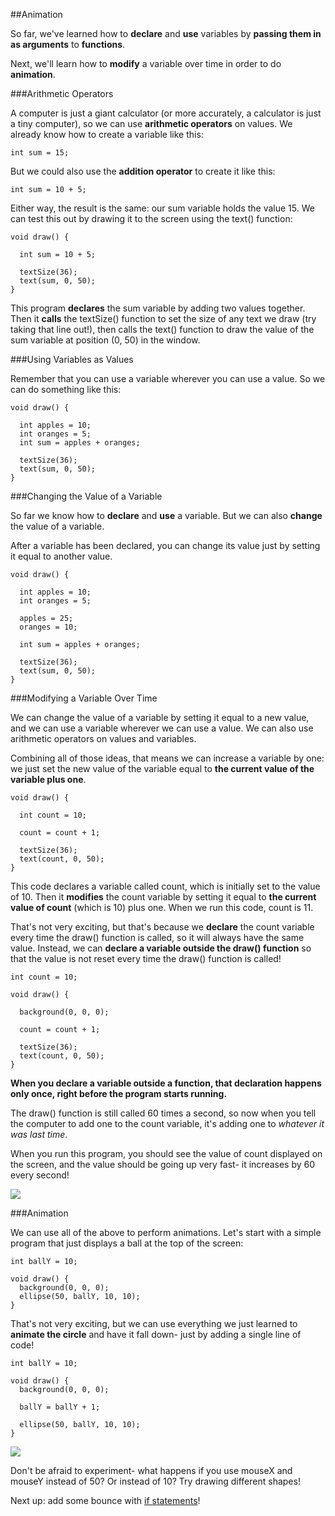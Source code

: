 ##Animation

So far, we've learned how to **declare** and **use** variables by **passing them in as arguments** to **functions**.

Next, we'll learn how to **modify** a variable over time in order to do **animation**.

###Arithmetic Operators

A computer is just a giant calculator (or more accurately, a calculator is just a tiny computer), so we can use **arithmetic operators** on values. We already know how to create a variable like this:

    int sum = 15;
    
But we could also use the **addition operator** to create it like this:

    int sum = 10 + 5;
    
Either way, the result is the same: our sum variable holds the value 15. We can test this out by drawing it to the screen using the text() function:

    void draw() {
  
      int sum = 10 + 5;
  
      textSize(36);
      text(sum, 0, 50);
    }

This program **declares** the sum variable by adding two values together. Then it **calls** the textSize() function to set the size of any text we draw (try taking that line out!), then calls the text() function to draw the value of the sum variable at position (0, 50) in the window.

###Using Variables as Values

Remember that you can use a variable wherever you can use a value. So we can do something like this:

    void draw() {
  
      int apples = 10;
      int oranges = 5;
      int sum = apples + oranges;
  
      textSize(36);
      text(sum, 0, 50);
    }
    
###Changing the Value of a Variable

So far we know how to **declare** and **use** a variable. But we can also **change** the value of a variable.

After a variable has been declared, you can change its value just by setting it equal to another value.

    void draw() {
  
      int apples = 10;
      int oranges = 5;
      
      apples = 25;
      oranges = 10;
      
      int sum = apples + oranges;
  
      textSize(36);
      text(sum, 0, 50);
    }


###Modifying a Variable Over Time

We can change the value of a variable by setting it equal to a new value, and we can use a variable wherever we can use a value. We can also use arithmetic operators on values and variables.

Combining all of those ideas, that means we can increase a variable by one: we just set the new value of the variable equal to **the current value of the variable plus one**. 

    void draw() {
  
      int count = 10;
      
      count = count + 1;
  
      textSize(36);
      text(count, 0, 50);
    }

This code declares a variable called count, which is initially set to the value of 10. Then it **modifies** the count variable by setting it equal to **the current value of count** (which is 10) plus one. When we run this code, count is 11.

That's not very exciting, but that's because we **declare** the count variable every time the draw() function is called, so it will always have the same value. Instead, we can **declare a variable outside the draw() function** so that the value is not reset every time the draw() function is called!


    int count = 10;
    
    void draw() {
    
      background(0, 0, 0);
  
      count = count + 1;
  
      textSize(36);
      text(count, 0, 50);
    }
    
**When you declare a variable outside a function, that declaration happens only once, right before the program starts running.**

The draw() function is still called 60 times a second, so now when you tell the computer to add one to the count variable, it's adding one to *whatever it was last time*.

When you run this program, you should see the value of count displayed on the screen, and the value should be going up very fast- it increases by 60 every second!

![](http://StaticVoidGames.com/tutorialsContent/hourOfCode/animation1.gif)

###Animation

We can use all of the above to perform animations. Let's start with a simple program that just displays a ball at the top of the screen:

    int ballY = 10;

    void draw() {
      background(0, 0, 0);
      ellipse(50, ballY, 10, 10);
    }
    
That's not very exciting, but we can use everything we just learned to **animate the circle** and have it fall down- just by adding a single line of code!

    int ballY = 10;

    void draw() {
      background(0, 0, 0);
      
      ballY = ballY + 1;
      
      ellipse(50, ballY, 10, 10);
    }

![](http://StaticVoidGames.com/tutorialsContent/hourOfCode/animation2.gif)

Don't be afraid to experiment- what happens if you use mouseX and mouseY instead of 50? Or instead of 10? Try drawing different shapes!

Next up: add some bounce with [if statements](http://staticvoidgames.com/tutorials/hourOfCode/ifStatements)!